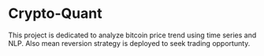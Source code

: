 # Crypto-Quant
This project is dedicated to analyze bitcoin price trend using time series and NLP. Also mean reversion strategy is deployed to seek trading opportunty.
